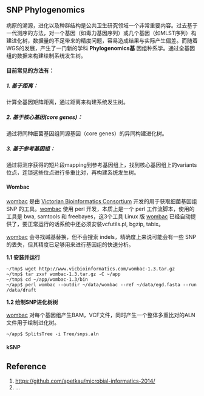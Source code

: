 ## SNP Phylogenomics

病原的溯源，进化以及种群结构是公共卫生研究领域一个非常重要内容。过去基于一代测序的方法，对一个基因（如毒力基因序列）或几个基因（如MLST序列）构建进化树，数据量的不足带来的精度问题，容易造成结果与实际产生偏差。而随着WGS的发展，产生了一门新的学科 **Phylogenomics基** 因组种系学。通过全基因组的数据来构建绘制系统发生树。

#### 目前常见的方法有：

##### 1. 基于距离：

计算全基因矩阵距离，通过距离来构建系统发生树。

##### 2. 基于核心基因(core genes)：

通过将同种细菌基因组同源基因（core genes）的异同构建进化树。

##### 3. 基于参考基因组：

通过将测序获得的短片段mapping到参考基因组上，找到核心基因组上的variants位点，连锁这些位点进行多重比对，再构建系统发生树。

#### Wombac

[wombac][] 是由 [Victorian Bioinformatics Consortium](http://www.vicbioinformatics.com/) 开发的用于获取细菌基因组 SNP 的工具。[wombac][] 使用 perl 开发，本质上是一个 perl 工作流脚本，使用的工具是 bwa, samtools 和 freebayes，这3个工具 Linux 版 [wombac][] 已经自动提供了，要正常运行的话系统中还必须安装vcfutils.pl, bgzip, tabix。

[wombac][] 会寻找碱基替换，但不会搜索 indels，精确度上来说可能会有一些 SNP 的丢失，但其精度已足够用来进行基因组的快速分析。

**1.1 安装并运行**

```
~/tmp$ wget http://www.vicbioinformatics.com/wombac-1.3.tar.gz
~/tmp$ tar zxvf wombac-1.3.tar.gz -C ~/app
~/tmp$ cd ~/app/wombac-1.3/bin
~/app$ perl wombac --outdir ~/data/wombac --ref ~/data/egd.fasta --run /data/draft
```

**1.2 绘制SNP进化树树**

[wombac][] 对每个基因组产生BAM，VCF文件，同时产生一个整体多重比对的ALN文件用于绘制进化树。

```
~/app$ SplitsTree -i Tree/snps.aln
```

#### kSNP


## Reference
1. https://github.com/apetkau/microbial-informatics-2014/
2. ...

[wombac]: http://www.vicbioinformatics.com/software.wombac.shtml "wombac"
[CSI Phylogeny]: http://cge.cbs.dtu.dk/services/CSIPhylogeny/ "CSI Phylogeny"
[GenoBox]: https://github.com/srcbs/GenoBox "GenoBox"
[REALPHY]: http://realphy.unibas.ch/fcgi/realphy "REALPHY"
[kSNP]: http://sourceforge.net/projects/ksnp/ "kSNP v2"



